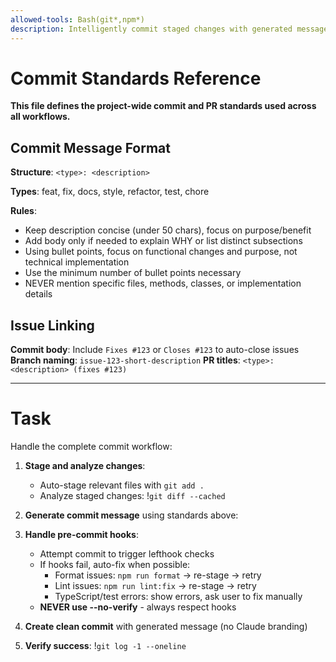 ```yaml
---
allowed-tools: Bash(git*,npm*)
description: Intelligently commit staged changes with generated message and pre-commit hook handling
---
```


# Commit Standards Reference

**This file defines the project-wide commit and PR standards used across all workflows.**

## Commit Message Format

**Structure**: `<type>: <description>`

**Types**: feat, fix, docs, style, refactor, test, chore

**Rules**:

- Keep description concise (under 50 chars), focus on purpose/benefit
- Add body only if needed to explain WHY or list distinct subsections
- Using bullet points, focus on functional changes and purpose, not technical implementation
- Use the minimum number of bullet points necessary
- NEVER mention specific files, methods, classes, or implementation details

## Issue Linking

**Commit body**: Include `Fixes #123` or `Closes #123` to auto-close issues
**Branch naming**: `issue-123-short-description`
**PR titles**: `<type>: <description> (fixes #123)`

---

# Task

Handle the complete commit workflow:

1. **Stage and analyze changes**:
   - Auto-stage relevant files with `git add .`
   - Analyze staged changes: !`git diff --cached`

2. **Generate commit message** using standards above:

3. **Handle pre-commit hooks**:
   - Attempt commit to trigger lefthook checks
   - If hooks fail, auto-fix when possible:
     - Format issues: `npm run format` → re-stage → retry
     - Lint issues: `npm run lint:fix` → re-stage → retry
     - TypeScript/test errors: show errors, ask user to fix manually
   - **NEVER use --no-verify** - always respect hooks

4. **Create clean commit** with generated message (no Claude branding)

5. **Verify success**: !`git log -1 --oneline`
